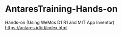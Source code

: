 # AntaresTraining-Hands-on
Hands-on (Using WeMos D1 R1 and MIT App Inventor)
https://antares.id/id/index.html
